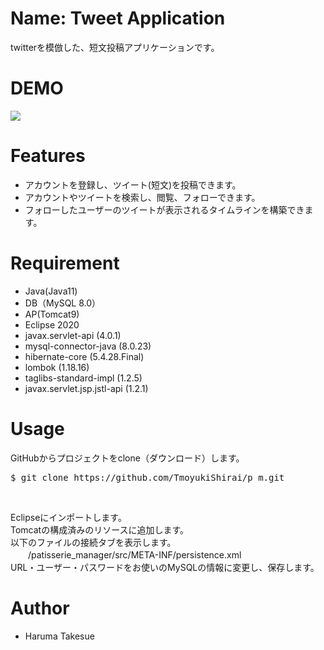 # Name: Tweet Application

twitterを模倣した、短文投稿アプリケーションです。

# DEMO

![](https://gyazo.com/8680b3a306c991ae4a55e2d4bf6238ae.gif)

# Features

* アカウントを登録し、ツイート(短文)を投稿できます。
* アカウントやツイートを検索し、閲覧、フォローできます。
* フォローしたユーザーのツイートが表示されるタイムラインを構築できます。

# Requirement

* Java(Java11)
* DB（MySQL 8.0）
* AP(Tomcat9)
* Eclipse 2020
* javax.servlet-api (4.0.1)
* mysql-connector-java (8.0.23)
* hibernate-core (5.4.28.Final)
* lombok (1.18.16)
* taglibs-standard-impl (1.2.5)
* javax.servlet.jsp.jstl-api (1.2.1)

# Usage

GitHubからプロジェクトをclone（ダウンロード）します。

<pre>$ git clone https://github.com/TmoyukiShirai/p_m.git</pre><br>
Eclipseにインポートします。<br>
Tomcatの構成済みのリソースに追加します。<br>
以下のファイルの接続タブを表示します。<br>
　　/patisserie_manager/src/META-INF/persistence.xml<br>
URL・ユーザー・パスワードをお使いのMySQLの情報に変更し、保存します。

# Author

* Haruma Takesue
